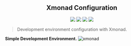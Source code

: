   <div>
  	<h2 align='center'> Xmonad Configuration </h2>
  	<p align='center'>
  		<img src='https://img.shields.io/badge/Kernel-Linux-informational?style=for-the-badge&logo=linux&logoColor=faee0c&color=000000'/>
  		<img src='https://img.shields.io/badge/System-Fedora-informational?style=for-the-badge&logo=fedora&logoColor=3c6eb5&color=3c6eb5'/>
  		<img src='https://img.shields.io/badge/Editor-Neovim-informational?style=for-the-badge&logo=neovim&logoColor=69ef14&color=076694'/>
  		<img src='https://img.shields.io/badge/Code-Haskell-informational?style=for-the-badge&logo=haskell&logoColor=fca7ea&color=9d7cd8'/>
  	</p>
  </div>

  > Development environment configuration with Xmonad.

**Simple Development Environment.**
![xmonad](https://raw.githubusercontent.com/Fausto-Korpsvart/)
